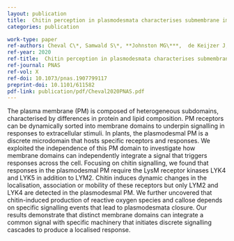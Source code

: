 ```yaml
---
layout: publication
title: 	Chitin perception in plasmodesmata characterises submembrane immune signalling specificity in plants
categories: publication

work-type: paper
ref-authors: Cheval C\*, Samwald S\*, **Johnston MG\***,  de Keijzer J, Breakspear A, Liu X, Bellandi A, Kadota Y, Zipfel C, Faulkner C <br/> \*These authors contributed equally to this work.
ref-year: 2020
ref-title: 	Chitin perception in plasmodesmata characterises submembrane immune signalling specificity in plants
ref-journal: PNAS
ref-vol: X
ref-doi: 10.1073/pnas.1907799117
preprint-doi: 10.1101/611582
pdf-link: publication/pdf/Cheval2020PNAS.pdf
---
```

The plasma membrane (PM) is composed of heterogeneous subdomains, characterised by differences in protein and lipid composition. PM receptors can be dynamically sorted into membrane domains to underpin signalling in responses to extracellular stimuli. In plants, the plasmodesmal PM is a discrete microdomain that hosts specific receptors and responses. We exploited the independence of this PM domain to investigate how membrane domains can independently integrate a signal that triggers responses across the cell. Focusing on chitin signalling, we found that responses in the plasmodesmal PM require the LysM receptor kinases LYK4 and LYK5 in addition to LYM2. Chitin induces dynamic changes in the localisation, association or mobility of these receptors but only LYM2 and LYK4 are detected in the plasmodesmal PM. We further uncovered that chitin-induced production of reactive oxygen species and callose depends on specific signalling events that lead to plasmodesmata closure. Our results demonstrate that distinct membrane domains can integrate a common signal with specific machinery that initiates discrete signalling cascades to produce a localised response.
